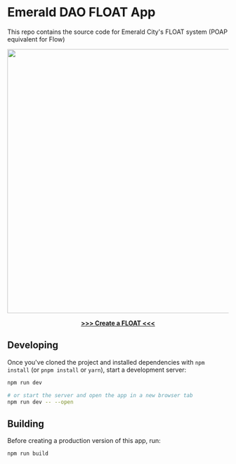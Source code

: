 # Emerald DAO FLOAT App
This repo contains the source code for Emerald City's FLOAT system (POAP equivalent for Flow)
<p align="center"><a href="https://floats.city/"><img src="https://floats.city/floatlogowebpage.png" width="600px" height="auto" /></a></p>

<p align="center"><strong><a href="https://floats.city/create">>>> Create a FLOAT <<<</a></strong></p>
  
## Developing

Once you've cloned the project and installed dependencies with `npm install` (or `pnpm install` or `yarn`), start a development server:

```bash
npm run dev

# or start the server and open the app in a new browser tab
npm run dev -- --open
```

## Building

Before creating a production version of this app, run:

```bash
npm run build
```
